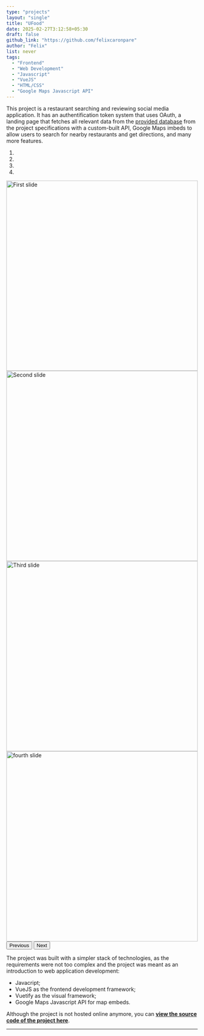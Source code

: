```yaml
---
type: "projects"
layout: "single"
title: "UFood"
date: 2025-02-27T3:12:58+05:30
draft: false
github_link: "https://github.com/felixcaronpare"
author: "Felix"
list: never
tags:
  - "Frontend"
  - "Web Development"
  - "Javascript"
  - "VueJS"
  - "HTML/CSS"
  - "Google Maps Javascript API"
---
```


This project is a restaurant searching and reviewing social media application. It has an authentification token system that uses OAuth, a landing page that fetches all relevant data from the [provided database](https://github.com/GLO3102/UFood?tab=readme-ov-file) from the project specifications with a custom-built API, Google Maps imbeds to allow users to search for nearby restaurants and get directions, and many more features.

<!-- Bootstrap Carousel HTML -->
<div id="carouselExampleIndicators" class="carousel slide pb-4" data-bs-ride="carousel">
  <ol class="carousel-indicators">
    <li data-bs-target="#carouselExampleIndicators" data-bs-slide-to="0" class="active"></li>
    <li data-bs-target="#carouselExampleIndicators" data-bs-slide-to="1"></li>
    <li data-bs-target="#carouselExampleIndicators" data-bs-slide-to="2"></li>
    <li data-bs-target="#carouselExampleIndicators" data-bs-slide-to="3"></li>
  </ol>
  <div class="carousel-inner">
    <div class="carousel-item active">
      <img class="d-block w-100 carousel-img" src="/images/ufood/ufood1.png" alt="First slide">
    </div>
    <div class="carousel-item">
      <img class="d-block w-100 carousel-img" src="/images/ufood/UFood1.89dd8bfdcf1ebb3f0baa.png" alt="Second slide">
    </div>
    <div class="carousel-item">
      <img class="d-block w-100 carousel-img" src="/images/ufood/ufood3.jpg" alt="Third slide">
    </div>
    <div class="carousel-item">
      <img class="d-block w-100 carousel-img" src="/images/ufood/ufood4.jpg" alt="fourth slide">
    </div>
  </div>
  <button class="carousel-control-prev" type="button" data-bs-target="#carouselExampleIndicators" data-bs-slide="prev">
    <span class="carousel-control-prev-icon" aria-hidden="true"></span>
    <span class="visually-hidden">Previous</span>
  </button>
  <button class="carousel-control-next" type="button" data-bs-target="#carouselExampleIndicators" data-bs-slide="next">
    <span class="carousel-control-next-icon" aria-hidden="true"></span>
    <span class="visually-hidden">Next</span>
  </button>
</div>

The project was built with a simpler stack of technologies, as the requirements were not too complex and the project was meant as an introduction to web application development:

- Javacript;
- VueJS as the frontend development framework;
- Vuetify as the visual framework;
- Google Maps Javascript API for map embeds.

Although the project is not hosted online anymore, you can [**view the source code of the project here**](placeholder).

<hr>

<!-- Bootstrap CSS -->
<link href="https://cdn.jsdelivr.net/npm/bootstrap@5.3.0-alpha1/dist/css/bootstrap.min.css" rel="stylesheet">

<!-- Bootstrap JS (with Popper.js) -->
<script src="https://cdn.jsdelivr.net/npm/@popperjs/core@2.11.6/dist/umd/popper.min.js"></script>
<script src="https://cdn.jsdelivr.net/npm/bootstrap@5.3.0-alpha1/dist/js/bootstrap.min.js"></script>

<style>
  .carousel-img {
    object-fit: cover; /* Ensures the image covers the container */
    height: 500px; /* Set a fixed height to maintain uniformity */
    width: 100%; /* Ensure it takes the full width of the container */
  }

  .carousel-control-prev-icon,
  .carousel-control-next-icon {
    background-color: CornflowerBlue; /* Make the arrows black to match the border */
  }
</style>
